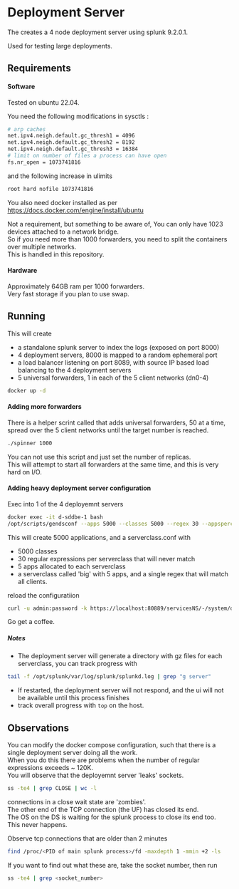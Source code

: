 # Deployment Server
The creates a 4 node deployment server using splunk 9.2.0.1.  
  
Used for testing large deployments.

## Requirements

#### Software
Tested on ubuntu 22.04.  
  
You need the following modifications in sysctls :
```bash
# arp caches
net.ipv4.neigh.default.gc_thresh1 = 4096
net.ipv4.neigh.default.gc_thresh2 = 8192
net.ipv4.neigh.default.gc_thresh3 = 16384
# limit on number of files a process can have open
fs.nr_open = 1073741816
```
and the following increase in ulimits
```bash
root hard nofile 1073741816
```

You also need docker installed as per https://docs.docker.com/engine/install/ubuntu  
  
Not a requirement, but something to be aware of, You can only have 1023 devices attached to a network bridge.  
So if you need more than 1000 forwarders, you need to split the containers over multiple networks.  
This is handled in this repository.  

#### Hardware
Approximately 64GB ram per 1000 forwarders.  
Very fast storage if you plan to use swap.  

## Running
This will create 
* a standalone splunk server to index the logs (exposed on port 8000)
* 4 deployment servers, 8000 is mapped to a random ephemeral port
* a load balancer listening on port 8089, with source IP based load balancing to the 4 deployment servers
* 5 universal forwarders, 1 in each of the 5 client networks (dn0-4)
```bash
docker up -d
```

#### Adding more forwarders
There is a helper scrint called that adds universal forwarders, 50 at a time, spread over the 5 client networks until the target number is reached.  
```bash
./spinner 1000
```
You can not use this script and just set the number of replicas.  
This will attempt to start all forwarders at the same time, and this is very hard on I/O.  

#### Adding heavy deployment server configuration
Exec into 1 of the 4 deployemnt servers
```bash
docker exec -it d-sddbe-1 bash
/opt/scripts/gendsconf --apps 5000 --classes 5000 --regex 30 --appsperclass 5 > /opt/splunk/etc/system/local/serverclass.conf
```

This will create 5000 applications, and a serverclass.conf with
* 5000 classes
* 30 regular expressions per serverclass that will never match
* 5 apps allocated to each serverclass
* a serverclass called 'big' with 5 apps, and a single regex that will match all clients.

reload the configuratiion
```bash
curl -u admin:password -k https://localhost:80889/servicesNS/-/system/deployemnt/server/config/_reload
```
Go get a coffee.

##### Notes
* The deployment server will generate a directory with gz files for each serverclass, you can track progress with
```bash
tail -f /opt/splunk/var/log/splunk/splunkd.log | grep "g server"
```
* If restarted, the deployment server will not respond, and the ui will not be available until this process finishes
* track overall progress with `top` on the host.

## Observations
You can modify the docker compose configuration, such that there is a single deployment server doing all the work.  
When you do this there are problems when the number of regular expressions exceeds ~ 120K.  
You will observe that the deployemnt server 'leaks' sockets.  
```bash
ss -te4 | grep CLOSE | wc -l
```
connections in a close wait state are 'zombies'.  
The other end of the TCP connection (the UF) has closed its end.  
The OS on the DS is waiting for the splunk process to close its end too.  
This never happens.  
  
Observe tcp connections that are older than 2 minutes
```bash
find /proc/<PID of main splunk process>/fd -maxdepth 1 -mmin +2 -ls
```

If you want to find out what these are, take the socket number, then run
```bash
ss -te4 | grep <socket_number>
```
